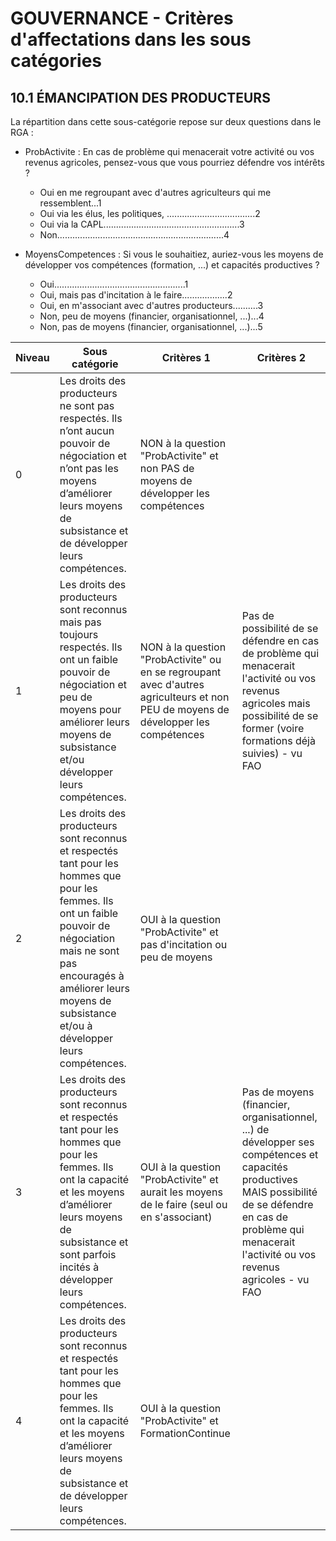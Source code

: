 # GOUVERNANCE - Critères d'affectations dans les sous catégories

## 10.1 ÉMANCIPATION DES PRODUCTEURS

La répartition dans cette sous-catégorie repose sur deux questions dans le RGA :

- ProbActivite : En cas de problème qui menacerait votre activité ou vos revenus agricoles, pensez-vous que vous pourriez défendre vos intérêts ?
    - Oui en me regroupant avec d'autres agriculteurs qui me ressemblent...1
    - Oui via les élus, les politiques, ...................................2
    - Oui via la CAPL......................................................3
    - Non..................................................................4

- MoyensCompetences : Si vous le souhaitiez, auriez-vous les moyens de développer vos compétences (formation, ...) et capacités productives ?
    - Oui....................................................1
    - Oui, mais pas d'incitation à le faire..................2
    - Oui, en m'associant avec d'autres producteurs..........3
    - Non, peu de moyens (financier, organisationnel, ...)...4
    - Non, pas de moyens (financier, organisationnel, ...)...5


| Niveau | Sous catégorie | Critères 1 | Critères 2 |
|--------|-------------|----------|------------|
| 0      | Les droits des producteurs ne sont pas respectés. Ils n’ont aucun pouvoir de négociation et n’ont pas les moyens d’améliorer leurs moyens de subsistance et de développer leurs compétences. | NON à la question "ProbActivite" et non PAS de moyens de développer les compétences                                       |  |
| 1      | Les droits des producteurs sont reconnus mais pas toujours respectés. Ils ont un faible pouvoir de négociation et peu de moyens pour améliorer leurs moyens de subsistance et/ou développer leurs compétences. | NON à la question "ProbActivite" ou en se regroupant avec d'autres agriculteurs et non PEU de moyens de développer les compétences | Pas de possibilité de se défendre en cas de problème qui menacerait l'activité ou vos revenus agricoles mais possibilité de se former (voire formations déjà suivies) - vu FAO |
| 2      | Les droits des producteurs sont reconnus et respectés tant pour les hommes que pour les femmes. Ils ont un faible pouvoir de négociation mais ne sont pas encouragés à améliorer leurs moyens de subsistance et/ou à développer leurs compétences. | OUI à la question "ProbActivite" et pas d'incitation ou peu de moyens                                                        |  |
| 3      | Les droits des producteurs sont reconnus et respectés tant pour les hommes que pour les femmes. Ils ont la capacité et les moyens d’améliorer leurs moyens de subsistance et sont parfois incités à développer leurs compétences. | OUI à la question "ProbActivite" et  aurait les moyens de le faire (seul ou en s'associant)                                |  Pas de moyens (financier, organisationnel, ...) de développer ses compétences et capacités productives MAIS possibilité de se défendre en cas de problème qui menacerait l'activité ou vos revenus agricoles - vu FAO |
| 4      | Les droits des producteurs sont reconnus et respectés tant pour les hommes que pour les femmes. Ils ont la capacité et les moyens d’améliorer leurs moyens de subsistance et de développer leurs compétences. | OUI à la question "ProbActivite" et  FormationContinue |  |
